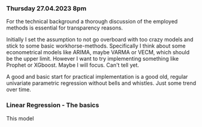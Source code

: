 ### Thursday 27.04.2023 8pm

For the technical background a thorough discussion of the employed methods is essential for transparency reasons.

Initially I set the assumption to not go overboard with too crazy models and stick to some basic workhorse-methods. Specifically I think about some econometrical models like ARIMA, maybe VARMA or VECM, which should be the upper limit. However I want to try implementing something like Prophet or XGboost. Maybe I will focus. Can't tell yet.

A good and basic start for practical implementation is a good old, regular univariate parametric regression without bells and whistles. Just some trend over time.

### Linear Regression - The basics

This model 